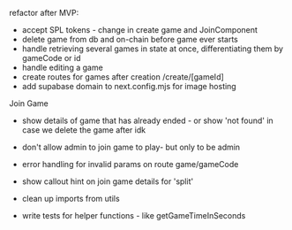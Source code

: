 refactor after MVP:

- accept SPL tokens - change in create game and JoinComponent
- delete game from db and on-chain before game ever starts
- handle retrieving several games in state at once, differentiating them by gameCode or id
- handle editing a game
- create routes for games after creation /create/[gameId]
- add supabase domain to next.config.mjs for image hosting

Join Game

- show details of game that has already ended - or show 'not found' in case we delete the game after idk
- don't allow admin to join game to play- but only to be admin
- error handling for invalid params on route game/gameCode
- show callout hint on join game details for 'split'

- clean up imports from utils

- write tests for helper functions - like getGameTimeInSeconds
